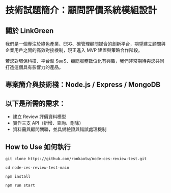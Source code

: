 # 技術試題簡介：顧問評價系統模組設計

## 關於 LinkGreen

我們是一個專注於綠色產業、ESG、碳管理顧問媒合的創新平台，期望建立顧問與企業用戶之間的高效對接機制，現正進入 MVP 建置與策略合作階段。

若您對環保科技、平台型 SaaS、顧問服務數位化有興趣，我們非常期待與您共同打造這個具有影響力的產品。

## 專案簡介與技術棧：Node.js / Express / MongoDB

## 以下是所需的需求：

- 建立 Review 評價資料模型
- 實作三支 API（新增、查詢、刪除）
- 資料需與顧問關聯，並具備驗證與錯誤處理機制

## How to Use 如何執行

```
git clone https://github.com/ronkaotw/node-ces-review-test.git
```

```
cd node-ces-review-test-main
```

```
npm install
```

```
npm run start
```
